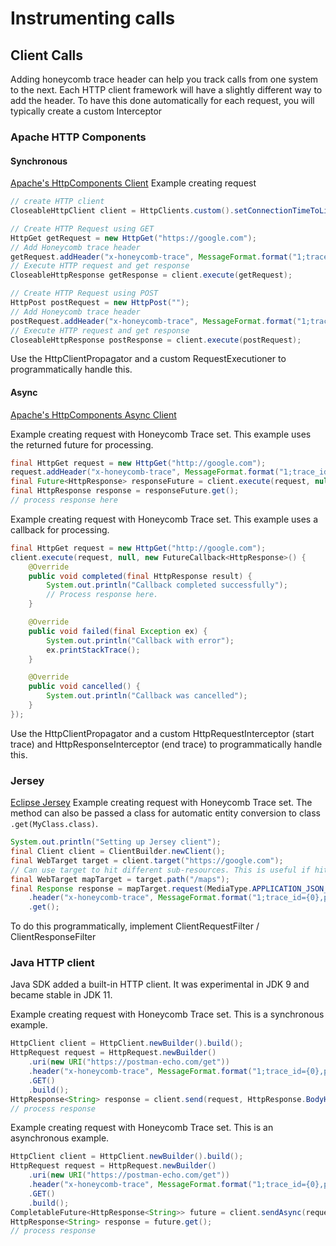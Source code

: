 # Instrumenting calls
## Client Calls
Adding honeycomb trace header can help you track calls from one system to the next. Each HTTP client framework will have a slightly different way to add the header. To have this done automatically for each request, you will typically create a custom Interceptor
### Apache HTTP Components
#### Synchronous
[Apache's HttpComponents Client](https://hc.apache.org/httpcomponents-client-4.5.x/index.html)
Example creating request
```java
// create HTTP client
CloseableHttpClient client = HttpClients.custom().setConnectionTimeToLive(30, TimeUnit.SECONDS).build();

// Create HTTP Request using GET
HttpGet getRequest = new HttpGet("https://google.com");
// Add Honeycomb trace header
getRequest.addHeader("x-honeycomb-trace", MessageFormat.format("1;trace_id={0},parent_id={1}", span.getTraceId(), span.getParentSpanId()));
// Execute HTTP request and get response
CloseableHttpResponse getResponse = client.execute(getRequest);

// Create HTTP Request using POST
HttpPost postRequest = new HttpPost("");
// Add Honeycomb trace header
postRequest.addHeader("x-honeycomb-trace", MessageFormat.format("1;trace_id={0},parent_id={1}", span.getTraceId(), span.getParentSpanId()));
// Execute HTTP request and get response
CloseableHttpResponse postResponse = client.execute(postRequest);
```

Use the HttpClientPropagator and a custom RequestExecutioner to programmatically handle this.
#### Async
[Apache's HttpComponents Async Client](https://hc.apache.org/httpcomponents-asyncclient-4.1.x/index.html)

Example creating request with Honeycomb Trace set. This example uses the returned future for processing.
```java
final HttpGet request = new HttpGet("http://google.com");
request.addHeader("x-honeycomb-trace", MessageFormat.format("1;trace_id={0},parent_id={1}", span.getTraceId(), span.getParentSpanId()));
final Future<HttpResponse> responseFuture = client.execute(request, null, null);
final HttpResponse response = responseFuture.get();
// process response here
```

Example creating request with Honeycomb Trace set. This example uses a callback for processing.
```java
final HttpGet request = new HttpGet("http://google.com");
client.execute(request, null, new FutureCallback<HttpResponse>() {
    @Override
    public void completed(final HttpResponse result) {
        System.out.println("Callback completed successfully");
        // Process response here.
    }

    @Override
    public void failed(final Exception ex) {
        System.out.println("Callback with error");
        ex.printStackTrace();
    }

    @Override
    public void cancelled() {
        System.out.println("Callback was cancelled");
    }
});
```

Use the HttpClientPropagator and a custom HttpRequestInterceptor (start trace) and HttpResponseInterceptor (end trace) to programmatically handle this.

### Jersey
[Eclipse Jersey](https://eclipse-ee4j.github.io/jersey/)
Example creating request with Honeycomb Trace set. The method can also be passed a class for automatic entity conversion to class `.get(MyClass.class)`.
```java
System.out.println("Setting up Jersey client");
final Client client = ClientBuilder.newClient();
final WebTarget target = client.target("https://google.com");
// Can use target to hit different sub-resources. This is useful if hitting multiple endpoints of a REST API
final WebTarget mapTarget = target.path("/maps");
final Response response = mapTarget.request(MediaType.APPLICATION_JSON_TYPE)
    .header("x-honeycomb-trace", MessageFormat.format("1;trace_id={0},parent_id={1}", span.getTraceId(), span.getParentSpanId()))
    .get();
```

To do this programmatically, implement ClientRequestFilter / ClientResponseFilter

### Java HTTP client
Java SDK added a built-in HTTP client. It was experimental in JDK 9 and became stable in JDK 11.

Example creating request with Honeycomb Trace set. This is a synchronous example.
```java
HttpClient client = HttpClient.newBuilder().build();
HttpRequest request = HttpRequest.newBuilder()
    .uri(new URI("https://postman-echo.com/get"))
    .header("x-honeycomb-trace", MessageFormat.format("1;trace_id={0},parent_id={1}", span.getTraceId(), span.getParentSpanId()))
    .GET()
    .build();
HttpResponse<String> response = client.send(request, HttpResponse.BodyHandler.asString())
// process response

```

Example creating request with Honeycomb Trace set. This is an asynchronous example.
```java
HttpClient client = HttpClient.newBuilder().build();
HttpRequest request = HttpRequest.newBuilder()
    .uri(new URI("https://postman-echo.com/get"))
    .header("x-honeycomb-trace", MessageFormat.format("1;trace_id={0},parent_id={1}", span.getTraceId(), span.getParentSpanId()))
    .GET()
    .build();
CompletableFuture<HttpResponse<String>> future = client.sendAsync(request, HttpResponse.BodyHandler.asString());
HttpResponse<String> response = future.get();
// process response

```
